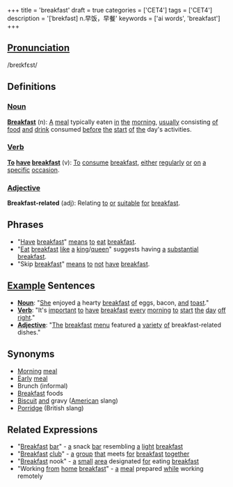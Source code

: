 +++
title = 'breakfast'
draft = true
categories = ['CET4']
tags = ['CET4']
description = '[ˈbrekfəst] n.早饭，早餐'
keywords = ['ai words', 'breakfast']
+++

## [Pronunciation](/post/pronunciation/)
/breɪkfɛst/

## Definitions
### [Noun](/post/noun/)
**[Breakfast](/post/breakfast/)** (n): [A](/post/a/) [meal](/post/meal/) typically eaten [in](/post/in/) [the](/post/the/) [morning](/post/morning/), [usually](/post/usually/) consisting [of](/post/of/) [food](/post/food/) [and](/post/and/) [drink](/post/drink/) consumed [before](/post/before/) [the](/post/the/) [start](/post/start/) [of](/post/of/) [the](/post/the/) day's activities.

### [Verb](/post/verb/)
**[To](/post/to/) [have](/post/have/) [breakfast](/post/breakfast/)** (v): [To](/post/to/) [consume](/post/consume/) [breakfast](/post/breakfast/), [either](/post/either/) [regularly](/post/regularly/) [or](/post/or/) [on](/post/on/) [a](/post/a/) [specific](/post/specific/) [occasion](/post/occasion/).

### [Adjective](/post/adjective/)
**Breakfast-related** (adj): Relating [to](/post/to/) [or](/post/or/) [suitable](/post/suitable/) [for](/post/for/) [breakfast](/post/breakfast/).

## Phrases
- "[Have](/post/have/) [breakfast](/post/breakfast/)" [means](/post/means/) [to](/post/to/) [eat](/post/eat/) [breakfast](/post/breakfast/).
- "[Eat](/post/eat/) [breakfast](/post/breakfast/) [like](/post/like/) [a](/post/a/) [king](/post/king/)/[queen](/post/queen/)" suggests having [a](/post/a/) [substantial](/post/substantial/) [breakfast](/post/breakfast/).
- "Skip [breakfast](/post/breakfast/)" [means](/post/means/) [to](/post/to/) [not](/post/not/) [have](/post/have/) [breakfast](/post/breakfast/).

## [Example](/post/example/) Sentences
- **[Noun](/post/noun/)**: "[She](/post/she/) enjoyed [a](/post/a/) hearty [breakfast](/post/breakfast/) [of](/post/of/) eggs, bacon, [and](/post/and/) [toast](/post/toast/)."
- **[Verb](/post/verb/)**: "It's [important](/post/important/) [to](/post/to/) [have](/post/have/) [breakfast](/post/breakfast/) [every](/post/every/) [morning](/post/morning/) [to](/post/to/) [start](/post/start/) [the](/post/the/) [day](/post/day/) [off](/post/off/) [right](/post/right/)."
- **[Adjective](/post/adjective/)**: "[The](/post/the/) [breakfast](/post/breakfast/) [menu](/post/menu/) featured [a](/post/a/) [variety](/post/variety/) [of](/post/of/) breakfast-related dishes."

## Synonyms
- [Morning](/post/morning/) [meal](/post/meal/)
- [Early](/post/early/) [meal](/post/meal/)
- Brunch (informal)
- [Breakfast](/post/breakfast/) foods
- [Biscuit](/post/biscuit/) [and](/post/and/) gravy ([American](/post/american/) slang)
- [Porridge](/post/porridge/) (British slang)

## Related Expressions
- "[Breakfast](/post/breakfast/) [bar](/post/bar/)" - [a](/post/a/) snack [bar](/post/bar/) resembling [a](/post/a/) [light](/post/light/) [breakfast](/post/breakfast/)
- "[Breakfast](/post/breakfast/) [club](/post/club/)" - [a](/post/a/) [group](/post/group/) [that](/post/that/) meets [for](/post/for/) [breakfast](/post/breakfast/) [together](/post/together/)
- "[Breakfast](/post/breakfast/) nook" - [a](/post/a/) [small](/post/small/) [area](/post/area/) designated [for](/post/for/) eating [breakfast](/post/breakfast/)
- "Working [from](/post/from/) [home](/post/home/) [breakfast](/post/breakfast/)" - [a](/post/a/) [meal](/post/meal/) prepared [while](/post/while/) working remotely
